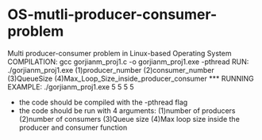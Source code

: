 # OS-mutli-producer-consumer-problem
Multi producer-consumer problem in Linux-based Operating System
COMPILATION: gcc gorjianm_proj1.c -o gorjianm_proj1.exe -pthread
        RUN: ./gorjianm_proj1.exe (1)producer_number (2)consumer_number (3)QueueSize (4)Max_Loop_Size_inside_producer_consumer
*** RUNNING EXAMPLE: ./gorjianm_proj1.exe 5 5 5 5
* the code should be compiled with the -pthread flag
* the code should be run with 4 arguments:
                (1)number of producers
                (2)number of consumers
                (3)Queue size
                (4)Max loop size inside the producer and consumer function
